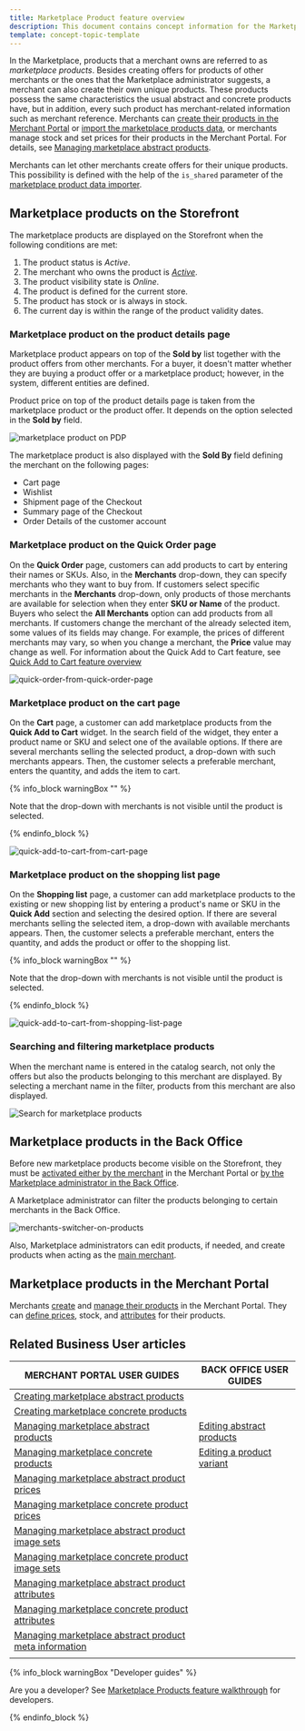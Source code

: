 ```yaml
---
title: Marketplace Product feature overview
description: This document contains concept information for the Marketplace Products feature.
template: concept-topic-template
---
```


In the Marketplace, products that a merchant owns are referred to as *marketplace products*. Besides creating offers for products of other merchants or the ones that the Marketplace administrator suggests, a merchant can also create their own unique products. These products possess the same characteristics the usual abstract and concrete products have, but in addition, every such product has merchant-related information such as merchant reference. Merchants can [create their products in the Merchant Portal](/docs/marketplace/user/merchant-portal-user-guides/{{page.version}}/products/abstract-products/creating-marketplace-abstract-product.html) or [import the marketplace products data](/docs/marketplace/dev/data-import/{{page.version}}/file-details-merchant-product.csv.html), or merchants manage stock and set prices for their products in the Merchant Portal. For details, see [Managing marketplace abstract products](/docs/marketplace/user/merchant-portal-user-guides/{{page.version}}/products/abstract-products/managing-marketplace-abstract-product.html).

Merchants can let other merchants create offers for their unique products. This possibility is defined with the help of the `is_shared` parameter of the [marketplace product data importer](/docs/marketplace/dev/data-import/{{page.version}}/file-details-merchant-product.csv.html).

## Marketplace products on the Storefront

The marketplace products are displayed on the Storefront when the following conditions are met:

1. The product status is *Active*.
2. The merchant who owns the product is [*Active*](/docs/marketplace/user/back-office-user-guides/{{page.version}}/marketplace/merchants/managing-merchants.html#activating-and-deactivating-merchants).
3. The product visibility state is *Online*.
4. The product is defined for the current store.
5. The product has stock or is always in stock.
6. The current day is within the range of the product validity dates.

### Marketplace product on the product details page

Marketplace product appears on top of the **Sold by** list together with the product offers from other merchants. For a buyer, it doesn't matter whether they are buying a product offer or a marketplace product; however, in the system, different entities are defined.

Product price on top of the product details page is taken from the marketplace product or the product offer. It depends on the option selected in the **Sold by** field.

![marketplace product on PDP](https://spryker.s3.eu-central-1.amazonaws.com/docs/Marketplace/user+guides/Features/Marketplace+product/merchant-product-on-pdp.png)

The marketplace product is also displayed with the **Sold By** field defining the merchant on the following pages:

- Cart page
- Wishlist
- Shipment page of the Checkout
- Summary page of the Checkout
- Order Details of the customer account

### Marketplace product on the Quick Order page

On the **Quick Order** page, customers can add products to cart by entering their names or SKUs. Also, in the **Merchants** drop-down, they can specify merchants who they want to buy from. If customers select specific merchants in the **Merchants** drop-down, only products of those merchants are available for selection when they enter **SKU or Name** of the product. Buyers who select the **All Merchants** option can add products from all merchants. If customers change the merchant of the already selected item, some values of its fields may change. For example, the prices of different merchants may vary, so when you change a merchant, the **Price** value may change as well. For information about the Quick Add to Cart feature, see [Quick Add to Cart feature overview](/docs/scos/user/features/{{page.version}}/quick-add-to-cart-feature-overview.html)

![quick-order-from-quick-order-page](https://spryker.s3.eu-central-1.amazonaws.com/docs/Marketplace/user+guides/Features/Marketplace+Product+Offer/quick-order-from-quick-order-page.gif)

### Marketplace product on the cart page

On the **Cart** page, a customer can add marketplace products from the **Quick Add to Cart** widget. In the search field of the widget, they enter a product name or SKU and select one of the available options. If there are several merchants selling the selected product, a drop-down with such merchants appears. Then, the customer selects a preferable merchant, enters the quantity, and adds the item to cart.

{% info_block warningBox "" %}

Note that the drop-down with merchants is not visible until the product is selected.

{% endinfo_block %}

![quick-add-to-cart-from-cart-page](https://spryker.s3.eu-central-1.amazonaws.com/docs/Marketplace/user+guides/Features/Marketplace+Product+Offer/quick-add-to-cart-from-cart-page.gif)

### Marketplace product on the shopping list page

On the **Shopping list** page, a customer can add marketplace products to the existing or new shopping list by entering a product's name or SKU in the **Quick Add** section and selecting the desired option. If there are several merchants selling the selected item, a drop-down with available merchants appears. Then, the customer selects a preferable merchant, enters the quantity, and adds the product or offer to the shopping list. 

{% info_block warningBox "" %}

Note that the drop-down with merchants is not visible until the product is selected.

{% endinfo_block %}

![quick-add-to-cart-from-shopping-list-page](https://spryker.s3.eu-central-1.amazonaws.com/docs/Marketplace/user+guides/Features/Marketplace+Product+Offer/quick-add-to-cart-from-shopping-list-page.gif)


### Searching and filtering marketplace products

When the merchant name is entered in the catalog search, not only the offers but also the products belonging to this merchant are displayed. By selecting a merchant name in the filter, products from this merchant are also displayed.

![Search for marketplace products](https://spryker.s3.eu-central-1.amazonaws.com/docs/Marketplace/user+guides/Features/Marketplace+product/search-for-products-by-name-and-sku.gif)


## Marketplace products in the Back Office

Before new marketplace products become visible on the Storefront, they must be [activated either by the merchant](/docs/marketplace/user/merchant-portal-user-guides/{{page.version}}/products/concrete-products/managing-marketplace-concrete-product.html#activating-and-deactivating-a-concrete-product) in the Merchant Portal or [by the Marketplace administrator in the Back Office](/docs/marketplace/user/back-office-user-guides/{{page.version}}/catalog/products/managing-products/managing-products.html).

A Marketplace administrator can filter the products belonging to certain merchants in the Back Office.

![merchants-switcher-on-products](https://spryker.s3.eu-central-1.amazonaws.com/docs/Marketplace/user+guides/Features/Marketplace+product/filter-merchant-productsby-merchant-back-office.gif)

Also, Marketplace administrators can edit products, if needed, and create products when acting as the [main merchant](/docs/marketplace/user/features/{{page.version}}/marketplace-merchant-feature-overview/main-merchant-concept.html).


## Marketplace products in the Merchant Portal

Merchants [create](/docs/marketplace/user/merchant-portal-user-guides/{{page.version}}/products/concrete-products/creating-marketplace-concrete-product.html) and [manage their products](/docs/marketplace/user/merchant-portal-user-guides/{{page.version}}/products/concrete-products/managing-marketplace-concrete-product.html) in the Merchant Portal. They can [define prices](/docs/marketplace/user/merchant-portal-user-guides/{{page.version}}/products/concrete-products/managing-marketplace-concrete-product-prices.html), stock, and [attributes](/docs/marketplace/user/merchant-portal-user-guides/{{page.version}}/products/abstract-products/managing-marketplace-abstract-product-attributes.html) for their products.

## Related Business User articles

| MERCHANT PORTAL USER GUIDES  | BACK OFFICE USER GUIDES |
| -------------------- | ----------------------- |
| [Creating marketplace abstract products](/docs/marketplace/user/merchant-portal-user-guides/{{page.version}}/products/abstract-products/managing-marketplace-abstract-product.html) |  |
| [Creating marketplace concrete products](/docs/marketplace/user/merchant-portal-user-guides/{{page.version}}/products/concrete-products/creating-marketplace-concrete-product.html) |  |
| [Managing marketplace abstract products](/docs/marketplace/user/merchant-portal-user-guides/{{page.version}}/products/abstract-products/managing-marketplace-abstract-product.html) | [Editing abstract products](/docs/marketplace/user/back-office-user-guides/{{page.version}}/catalog/products/abstract-products/editing-abstract-products.html) |
| [Managing marketplace concrete products](/docs/marketplace/user/merchant-portal-user-guides/{{page.version}}/products/concrete-products/managing-marketplace-concrete-product.html)| [Editing a product variant](/docs/marketplace/user/back-office-user-guides/{{page.version}}/catalog/products/abstract-products/editing-abstract-products.html) |
| [Managing marketplace abstract product prices](/docs/marketplace/user/merchant-portal-user-guides/{{page.version}}/products/abstract-products/managing-marketplace-abstract-product-prices.html) |  |
| [Managing marketplace concrete product prices](/docs/marketplace/user/merchant-portal-user-guides/{{page.version}}/products/concrete-products/managing-marketplace-concrete-product-prices.html) |  |
| [Managing marketplace abstract product image sets](/docs/marketplace/user/merchant-portal-user-guides/{{page.version}}/products/abstract-products/managing-marketplace-abstract-product-image-sets.html) |  |
| [Managing marketplace concrete product image sets](/docs/marketplace/user/merchant-portal-user-guides/{{page.version}}/products/concrete-products/managing-marketplace-concrete-products-image-sets.html) |  |
| [Managing marketplace abstract product attributes](/docs/marketplace/user/merchant-portal-user-guides/{{page.version}}/products/abstract-products/managing-marketplace-abstract-product-attributes.html) |  |
| [Managing marketplace concrete product attributes](/docs/marketplace/user/merchant-portal-user-guides/{{page.version}}/products/concrete-products/managing-marketplace-concrete-product-attributes.html) |  |
| [Managing marketplace abstract product meta information](/docs/marketplace/user/merchant-portal-user-guides/{{page.version}}/products/abstract-products/managing-marketplace-abstract-product-meta-information.html) |  |
|  |  |


{% info_block warningBox "Developer guides" %}

Are you a developer? See [Marketplace Products feature walkthrough](/docs/marketplace/dev/feature-walkthroughs/{{page.version}}/marketplace-product-feature-walkthrough.html) for developers.

{% endinfo_block %}

